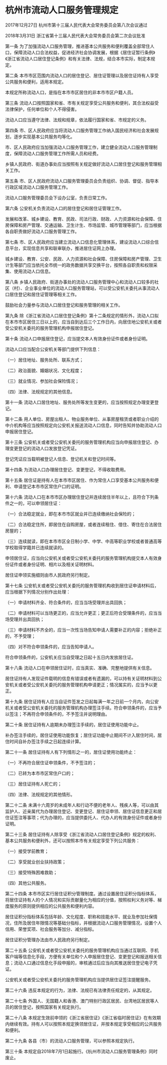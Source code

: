 # 杭州市流动人口服务管理规定

2017年12月27日 杭州市第十三届人民代表大会常务委员会第八次会议通过

2018年3月31日 浙江省第十三届人民代表大会常务委员会第二次会议批准

<!-- INFO END -->

第一条 为了加强流动人口服务管理，推进基本公共服务和便利覆盖全部常住人口，保障流动人口合法权益，促进经济社会协调发展，根据《居住证暂行条例》《浙江省流动人口居住登记条例》和有关法律、法规，结合本市实际，制定本规定。

第二条 本市市区范围内流动人口的居住登记、居住证管理以及居住证持有人享受公共服务和便利，适用本规定。

本规定所称流动人口，是指在本市市区居住的非本市市区户籍人员。

第三条 流动人口按照国家和省、市有关规定享受公共服务和便利，其合法权益受法律保护，任何单位和个人不得侵害。

流动人口应当遵守法律、法规和规章，依法履行国家和省、市规定的义务。

第四条 市、区人民政府应当将流动人口服务管理工作纳入国民经济和社会发展规划，逐步实现基本公共服务均等化。

市、区人民政府应当加强流动人口服务管理工作，建立健全流动人口服务管理制度，保障流动人口服务管理工作所需人员和经费。

乡镇人民政府、街道办事处应当按照有关规定做好流动人口居住登记和服务管理相关工作。

第五条 市、区人民政府流动人口服务管理委员会负责组织、协调、督促、指导本行政区域流动人口服务管理工作。

流动人口服务管理委员会下设办公室，负责日常工作。

第六条 公安机关负责流动人口的居住登记和居住证管理工作。

发展和改革、城乡建设、教育、民政、司法行政、财政、人力资源和社会保障、住房保障和房产管理、交通运输、卫生计生、市场监管、城市管理等部门，应当根据各自职责做好流动人口服务管理工作。

第七条 市、区人民政府应当建立流动人口信息化管理体系，建设流动人口综合信息平台，实现信息共享和联审联办，推进居住证网上办理。

城乡建设、教育、公安、民政、人力资源和社会保障、住房保障和房产管理、卫生计生等部门应当依托全市统一的政务数据共享交换平台，按照各自职责和权限采集、使用流动人口信息。

第八条 乡镇人民政府、街道办事处的流动人口服务管理中心和流动人口较多的社区（村）、企业事业单位的流动人口服务管理站，可以受公安机关委托从事流动人口居住登记和居住证管理等相关工作。

鼓励社会力量参与流动人口居住登记和服务管理的相关工作。

第九条 除《浙江省流动人口居住登记条例》第十二条规定的情形外，流动人口拟在本市市区居住三日以上的，应当自到达后三个工作日内，向居住地公安机关或者受公安机关委托的服务管理机构申报居住登记。

第十条 流动人口申报居住登记，应当提交本人有效身份证件或者身份证明。

流动人口应当配合公安机关等部门提供下列信息：

（一）居住地址、服务处所、联系方式；

（二）政治面貌、婚姻状况、文化程度；

（三）就业情况、参加社会保险情况；

（四）法律、法规规定的其他信息。

第十一条 流动人口居住地址、服务处所等发生变更的，应当按照规定办理变更登记。

第十二条 用人单位、房屋出租人、物业服务单位、从事房屋租赁或者职业介绍的中介机构等应当按照规定向公安机关报送流动人口信息，同时告知并协助流动人口申报居住登记。

第十三条 公安机关或者受公安机关委托的服务管理机构应当向申报居住登记、办理变更登记的流动人口发放登记凭证。

登记凭证应当载明被登记人信息、登记机关和登记时间等。

第十四条 为流动人口办理居住登记、变更登记，不得收取费用。

第十五条 居住证是持有人在本市市区居住、作为常住人口享受基本公共服务和便利、申请登记本市市区常住户口的证明。

第十六条 流动人口在本市市区办理居住登记并连续居住半年以上，且符合下列条件之一的，可以申领居住证：

（一）合法稳定就业，即在本市市区就业并已连续缴纳社会保险的；

（二）合法稳定住所，即居住在自购房屋，或者连续租住、借住、寄住在合法居住房屋的；

（三）连续就读，即在本市市区全日制小学、中学、中高等职业学校或者普通高等学校取得学籍并已连续就读的。

申领居住证，应当向公安机关或者受公安机关委托的服务管理机构提交本人有效身份证件或者身份证明、相片以及相关证明材料。

居住证申领实施细则由市人民政府另行制定。

第十七条 公安机关或者受公安机关委托的服务管理机构收到居住证申请材料后，应当根据下列情况分别作出处理：

（一）申请材料齐全、符合条件的，应当当场受理并出具回执；

（二）申请材料可以当场更正的，应当允许更正；更正后符合受理条件的，应当当场受理并出具回执；

（三）申请材料不齐全的，应当一次性当场告知申请人需要补正的内容；拒绝补正的，不予受理；

（四）对不符合申领条件的，应当告知申请人。

符合申领条件的，公安机关应当自受理之日起十五日内发放居住证。

第十八条 流动人口在申领居住证时，应当真实、准确、完整地提供有关信息。

居住证持有人发现证件载明的信息有错误或者有遗漏的，可以持有关证明材料到公安机关或者受公安机关委托的服务管理机构申请更正；情况属实的，应当予以更正。

第十九条 居住证持有人应当自证件签发之日起每满一年之日前一个月内，向公安机关或者受公安机关委托的服务管理机构办理签注手续。符合申领条件的，应当予以签注；不再符合申领条件的，不予签注并说明理由。

第二十条 居住证持有人逾期未办理签注手续的，居住证使用功能中止。

补办签注手续的，居住证使用功能恢复；居住证功能中止期间不计入居住时间，居住时间自补办签注手续之日起连续计算。

第二十一条 居住证持有人有下列情形之一的，居住证使用功能终止：

（一）不再符合居住证申领条件，不予签注的；

（二）已转为本市市区常住户口的；

（三）居住证持有人死亡的；

（四）法律、法规规定的其他情形。

第二十二条 未满十六周岁的未成年人和行动不便的老年人、残疾人等，可以由其监护人、近亲属代为办理居住登记、变更登记、居住证申领、居住证信息更正和居住证签注等事项；代为办理的，应当提供委托人、代办人的有效身份证件或者身份证明。

第二十三条 居住证持有人除享受《浙江省流动人口居住登记条例》规定的权利、基本公共服务和便利外，还可以按照本市有关规定享受下列公共服务：

（一）接受学前教育；

（二）享受就业创业扶持政策；

（三）接受特殊困难救助；

（四）其他公共服务。

第二十四条 本市市区实行居住证积分管理制度。通过设置居住证积分指标体系，将居住证持有人的个人情况和实际贡献量化为相应的分值，按照权利义务对等、梯度服务的原则提供相应的公共服务和便利内容。

居住证积分指标体系包括年龄、文化程度、职称和技能水平、就业及参加社保情况，住所及居住年限情况等基础分指标，并根据流动人口服务管理情况，设置个人信用、荣誉奖项、社会服务等加分、减分指标。

居住证积分管理办法由市人民政府另行制定。

第二十五条 公安机关或者受公安机关委托的服务管理机构应当通过互联网、手机客户端等信息化手段，方便有关单位和个人申报居住登记、变更登记和报送相关信息；流动人口通过信息化手段申报的，审核通过后应当向其推送居住登记电子凭证。

公安机关或者受公安机关委托的服务管理机构应当提供居住证签注提醒服务。

第二十六条 违反本规定的行为，法律、法规已有法律责任规定的，从其规定。

第二十七条 外国人、无国籍人和香港、澳门特别行政区居民、台湾地区居民等人员的居住登记，按照国家有关规定执行。

第二十八条 本规定生效前申领的《浙江省居住证》《浙江省临时居住证》在有效期内继续有效。持有人可以按照本规定换领居住证，并按本规定享受相应的公共服务和便利。

第二十九条 各县（市）的流动人口服务管理，可以参照本规定执行。

第三十条 本规定自2018年7月1日起施行。《杭州市流动人口服务管理条例》同时废止。

